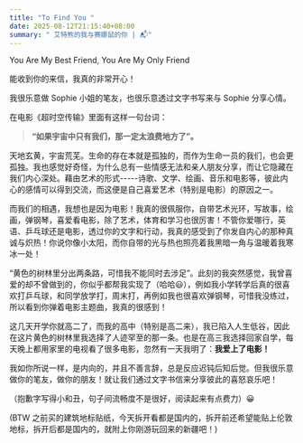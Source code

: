 ```yaml
---
title: "To Find You "
date: 2025-08-12T21:15:40+08:00
summary: " 艾特熊的我与赛娜鼠的你 | 📬"
---
```



<!-- require APlayer -->
<link rel="stylesheet" href="/renderjs/aplayer/dist/APlayer.min.css">
<script src="/renderjs/aplayer/dist/APlayer.min.js"></script>
<!-- require MetingJS -->
<script src="/renderjs/meting/dist/Meting.min.js"></script>


<p class="fonts-delphiaVillagefont"> You Are My Best Friend, You Are My Only Friend  </p>

<meting-js
    name="Lava (From _Lava_) "
    artist="Kuana Torres Kahele_Napua Greig_James Ford Murphy"
    url="/voice/kugou/sophieSong/Lava (From _Lava_) - Kuana Torres Kahele_Napua Greig_James Ford Murphy/Lava (From 'Lava').mp3 "
    cover="/voice/kugou/sophieSong/Lava (From _Lava_) - Kuana Torres Kahele_Napua Greig_James Ford Murphy/Lava (From 'Lava')_封面.jpg"
    lrc="/voice/kugou/sophieSong/Lava (From _Lava_) - Kuana Torres Kahele_Napua Greig_James Ford Murphy/Lava (From 'Lava')_合并歌词.lrc" 
    autoplay="false"
    loop="false"
    mutex="true">
</meting-js>


能收到你的来信，我真的非常开心！    

我很乐意做 Sophie 小姐的笔友，也很乐意透过文字书写来与 Sophie 分享心情。    

在电影《超时空传输》里面有这样一句台词：    

> **“如果宇宙中只有我们，那一定太浪费地方了”。**    

天地玄黄，宇宙荒芜。生命的存在本就是孤独的，而作为生命一员的我们，也会更孤独。我也感觉好奇怪，为什么总有一些情感无法和亲人朋友分享，而让它隐藏在我们内心深处。藉由艺术的形式-----诗歌、文学、绘画、音乐和电影等，彼此内心的感情可以得到交流，而这便是自己喜爱艺术（特别是电影）的原因之一。    

而我们的相遇，我想也是因为电影！我真的很佩服你，自带艺术光环，写故事，绘画，弹钢琴，喜爱看电影，除了艺术，体育和学习也很厉害！不管你爱哪行，英语、乒乓球还是电影，透过你的文字和行动，我真的感受到了你发自内心的那种真诚与炽热！你说你像小太阳，而你自带的光与热也照亮着我黑暗一角与温暖着我寒冰一处！  

“黄色的树林里分出两条路，可惜我不能同时去涉足”。此刻的我突然感觉，我曾喜爱的却不曾做到的，你似乎都帮我实现了（哈哈😃），例如我小学转学后真的很喜欢打乒乓球，和同学放学打，周末打，再例如我也很喜欢弹钢琴，可惜我没练过，所以看到你弹着电影主题曲，我真的很感到！ 

这几天开学你就高二了，而我的高中（特别是高二来），我已陷入人生低谷，因此在这片黄色的树林里我选择了人迹罕至的那一条。也是在高三我选择回家自学，每天晚上都用家里的电视看了很多电影，忽然有一天我明了：**我爱上了电影！**  

我如你所说一样，是内向的，并且不善言辞，总是反应迟钝后知后觉。但我很乐意做你的笔友，做你的朋友！就让我们通过文字书信来分享彼此的喜怒哀乐吧！    

（抱歉字写得小和丑，句子间流畅度不是很好，阅读起来有点费力）😀  

(BTW 之前买的建筑地标贴纸，今天拆开看都是国内的，拆开前还希望能贴上伦敦地标，拆开后都是国内的，就附上你刚游玩回来的新疆吧！)    


